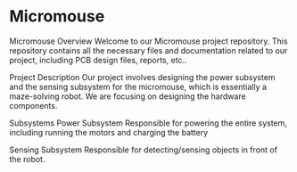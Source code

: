 # Micromouse
Micromouse
Overview
Welcome to our Micromouse project repository. This repository contains all the necessary files and documentation related to our project, including PCB design files, reports, etc..

Project Description
Our project involves designing the power subsystem and the sensing subsystem for the micromouse, which is essentially a maze-solving robot. We are focusing on designing the hardware components.

Subsystems
Power Subsystem
Responsible for powering the entire system, including running the motors and charging the battery

Sensing Subsystem
Responsible for detecting/sensing objects in front of the robot.
